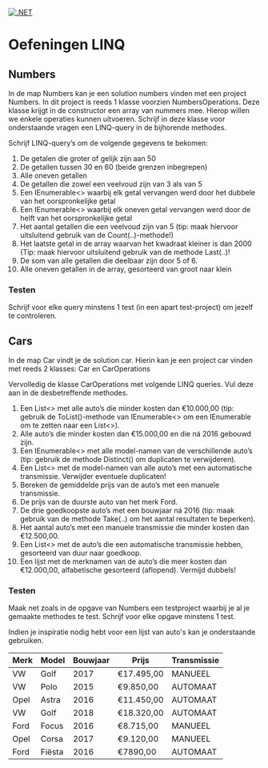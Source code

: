 [![.NET](../../actions/workflows/dotnet.yml/badge.svg)](../../actions/workflows/dotnet.yml)

# Oefeningen LINQ

## Numbers


In de map Numbers kan je een solution numbers vinden met een project Numbers. In dit project is reeds 1 klasse voorzien NumbersOperations. Deze klasse krijgt in de constructor een array van nummers mee. Hierop willen we enkele operaties kunnen uitvoeren.
Schrijf in deze klasse voor onderstaande vragen een LINQ-query in de bijhorende methodes.

Schrijf LINQ-query’s om de volgende gegevens te bekomen:

1. De getalen die groter of gelijk zijn aan 50
2. De getallen tussen 30 en 60 (beide grenzen inbegrepen)
3. Alle oneven getallen
4. De getallen die zowel een veelvoud zijn van 3 als van 5
5. Een IEnumerable<> waarbij elk getal vervangen werd door het dubbele van het oorspronkelijke getal
6. Een IEnumerable<> waarbij elk oneven getal vervangen werd door de helft van het oorspronkelijke getal
7. Het aantal getallen die een veelvoud zijn van 5 (tip: maak hiervoor uitsluitend gebruik van de Count(..)-methode!)
8. Het laatste getal in de array waarvan het kwadraat kleiner is dan 2000 (Tip: maak hiervoor uitsluitend gebruik van de methode Last(..)!
9. De som van alle getallen die deelbaar zijn door 5 of 6.
10. Alle oneven getallen in de array, gesorteerd van groot naar klein

### Testen

Schrijf voor elke query minstens 1 test (in een apart test-project) om jezelf te controleren.

## Cars

In de map Car vindt je de solution car. Hierin kan je een project car vinden met reeds 2 klasses: Car en CarOperations

Vervolledig de klasse CarOperations met volgende LINQ queries. Vul deze aan in de desbetreffende methodes.

1. Een List<> met alle auto’s die minder kosten dan €10.000,00 (tip: gebruik de ToList()-methode van IEnumerable<> om een IEnumerable om te zetten naar een List<>).
2. Alle auto’s die minder kosten dan €15.000,00 en die ná 2016 gebouwd zijn.
3. Een IEnumerable<> met alle model-namen van de verschillende auto’s (tip: gebruik de methode Distinct() om duplicaten te verwijderen).
4. Een List<> met de model-namen van alle auto’s met een automatische transmissie. Verwijder eventuele duplicaten!
5. Bereken de gemiddelde prijs van de auto’s met een manuele transmissie.
6. De prijs van de duurste auto van het merk Ford.
7. De drie goedkoopste auto’s met een bouwjaar ná 2016 (tip: maak gebruik van de methode Take(..) om het aantal resultaten te beperken).
8. Het aantal auto’s met een manuele transmissie die minder kosten dan €12.500,00.
9. Een List<> met de auto’s die een automatische transmissie hebben, gesorteerd van duur naar goedkoop.
10. Een lijst met de merknamen van de auto’s die meer kosten dan €12.000,00, alfabetische gesorteerd (aflopend). Vermijd dubbels!

### Testen

Maak net zoals in de opgave van Numbers een testproject waarbij je al je gemaakte methodes te test. Schrijf voor elke opgave minstens 1 test.

Indien je inspiratie nodig hebt voor een lijst van auto's kan je onderstaande gebruiken.

| Merk | Model  | Bouwjaar | Prijs      | Transmissie |
| ---- | ------ | -------- | ---------- | ----------- |
| VW   | Golf   | 2017     | €17.495,00 | MANUEEL     |
| VW   | Polo   | 2015     | €9.850,00  | AUTOMAAT    |
| Opel | Astra  | 2016     | €11.450,00 | AUTOMAAT    |
| VW   | Golf   | 2018     | €18.320,00 | AUTOMAAT    |
| Ford | Focus  | 2016     | €8.715,00  | MANUEEL     |
| Opel | Corsa  | 2017     | €9.120,00  | MANUEEL     |
| Ford | Fiësta | 2016     | €7890,00   | AUTOMAAT    |
